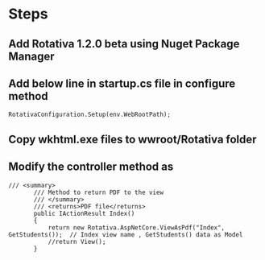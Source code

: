 # Steps

## Add Rotativa 1.2.0 beta using Nuget Package Manager
## Add below line in startup.cs file in configure method
 ``` RotativaConfiguration.Setup(env.WebRootPath); ```
## Copy wkhtml.exe files to wwroot/Rotativa folder


## Modify the controller method as
 ```
 /// <summary>
        /// Method to return PDF to the view
        /// </summary>
        /// <returns>PDF file</returns>
        public IActionResult Index()
        {
            return new Rotativa.AspNetCore.ViewAsPdf("Index", GetStudents());  // Index view name , GetStudents() data as Model
            //return View();
        }
 ```       
